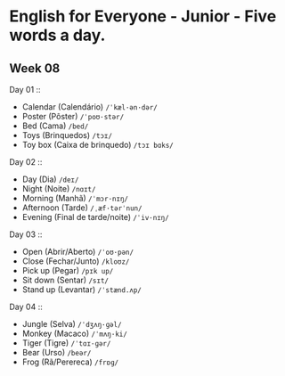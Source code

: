 # English for Everyone - Junior - Five words a day.

## Week 08

Day 01 ::

- Calendar (Calendário) `/ˈkæl·ən·dər/`
- Poster (Pôster) `/ˈpoʊ·stər/`
- Bed (Cama) `/bed/`
- Toys (Brinquedos) `/tɔɪ/`
- Toy box (Caixa de brinquedo) `/tɔɪ bɑks/`

Day 02 ::

- Day (Dia) `/deɪ/`
- Night (Noite) `/nɑɪt/`
- Morning (Manhã) `/ˈmɔr·nɪŋ/`
- Afternoon (Tarde) `/ˌæf·tərˈnun/`
- Evening (Final de tarde/noite) `/ˈiv·nɪŋ/`

Day 03 ::

- Open (Abrir/Aberto) `/ˈoʊ·pən/`
- Close (Fechar/Junto) `/kloʊz/`
- Pick up (Pegar) `/pɪk up/`
- Sit down (Sentar) `/sɪt/`
- Stand up (Levantar) `/ˈstænd.ʌp/`

Day 04 ::

- Jungle (Selva) `/ˈdʒʌŋ·ɡəl/`
- Monkey (Macaco) `/ˈmʌŋ·ki/`
- Tiger (Tigre) `/ˈtɑɪ·ɡər/`
- Bear (Urso) `/beər/`
- Frog (Rã/Perereca) `/frɒɡ/`
